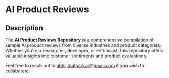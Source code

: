 # AI Product Reviews

## Description

The **AI Product Reviews Repository** is a comprehensive compilation of sample AI product reviews from diverse industries and product categories. Whether you're a researcher, developer, or enthusiast, this repository offers valuable insights into customer sentiments and product evaluations.

Feel free to reach out to abhijitpatharkar@gmail.com if you wish to collaborate.
